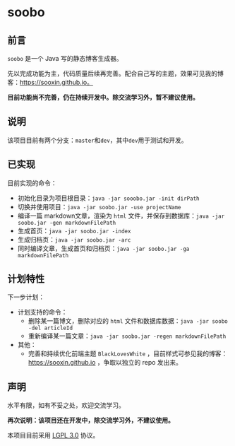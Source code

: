 # soobo


## 前言

`soobo` 是一个 Java 写的静态博客生成器。

先以完成功能为主，代码质量后续再完善。配合自己写的主题，效果可见我的博客：https://sooxin.github.io。

**目前功能尚不完善，仍在持续开发中。除交流学习外，暂不建议使用。**

## 说明

该项目目前有两个分支：`master`和`dev`，其中`dev`用于测试和开发。

## 已实现

目前实现的命令：

- 初始化目录为项目根目录：`java -jar sooobo.jar -init dirPath`
- 切换并使用项目：`java -jar soobo.jar -use projectName`
- 编译一篇 markdown文章，渲染为 `html` 文件，并保存到数据库：`java -jar soobo.jar -gen markdownFilePath`
- 生成首页：`java -jar soobo.jar -index`
- 生成归档页：`java -jar soobo.jar -arc`
- 同时编译文章，生成首页和归档页：`java -jar soobo.jar -ga  markdownFilePath`

## 计划特性

下一步计划：

- 计划支持的命令：
  - 删除某一篇博文，删除对应的 `html` 文件和数据库数据：`java -jar soobo -del articleId`
  - 重新编译某一篇文章：`java -jar soobo.jar -regen markdownFilePath`
- 其他：
  - 完善和持续优化前端主题 `BlackLovesWhite` ，目前样式可参见我的博客：https://sooxin.github.io ，争取以独立的 repo 发出来。



## 声明

水平有限，如有不妥之处，欢迎交流学习。

**再次说明：该项目还在开发中，除交流学习外，不建议使用。**

本项目目前采用 [LGPL 3.0](https://github.com/sooxin/soobo-dev/blob/master/LICENSE) 协议。